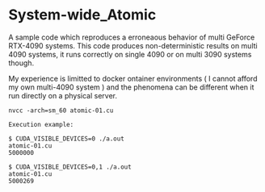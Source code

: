# System-wide_Atomic

A sample code which reproduces a erroneaous behavior of multi GeForce RTX-4090 systems.
This code produces non-deterministic results on multi 4090 systems, it runs correctly on single 4090 or on multi 3090 systems though.

My experience is limitted to docker ontainer environments ( I cannot afford my own multi-4090 system ) and the phenomena can be different when it run directly on a physical server.

    nvcc -arch=sm_60 atomic-01.cu
    
    Execution example:
    
    $ CUDA_VISIBLE_DEVICES=0 ./a.out 
    atomic-01.cu 
    5000000 
    
    $ CUDA_VISIBLE_DEVICES=0,1 ./a.out 
    atomic-01.cu 
    5000269

